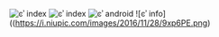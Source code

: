 ﻿![ͼʾ index](https://i.niupic.com/images/2016/11/28/13polM.jpg)
![ͼʾ index](https://i.niupic.com/images/2016/11/28/NvZlcM.jpg)
![ͼʾ android](https://i.niupic.com/images/2016/11/28/hkXcoq.png)
![ͼʾ info]((https://i.niupic.com/images/2016/11/28/9xp6PE.png) 